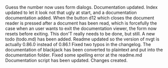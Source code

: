 Guess the number now uses form dialogs.
Documentation updated. Index updated to let it look not that ugly at start, and a documentation documentation added.
When the button d12 which closes the document reader is pressed after a document has been read, which is forcefully the case when an user wants to exit the documentation viewer, the form now resets before exiting. This don'T really needs to be done, but still.
A new todo (todo.md) has been added.
Readme updated so the version of nvgt is actually 0.86.0 instead of 0.86.1
Fixed two typos in the changelog.
The documentation of blackjack has been converted to plaintext and put into the documentation folder.
Fixed some spelling error at the readme.md
Documentation script has been updated.
Changes created.